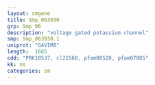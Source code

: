 ```yaml
---
layout: smgene
title: Smp_063930
grp: Smp_06
description: "voltage gated potassium channel"
smp: Smp_063930.1
uniprot: "G4VIM0"
length:  1665
cdd: "PRK10537, cl21560, pfam00520, pfam07885"
kk: ns
categories: sm
---
```

